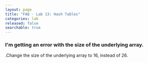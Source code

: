 ```yaml
---
layout: page
title: "FAQ - Lab 13: Hash Tables"
categories: lab
released: false
searchable: true
---
```


### I'm getting an error with the size of the underlying array.

.Change the size of the underlying array to 16, instead of 26.
